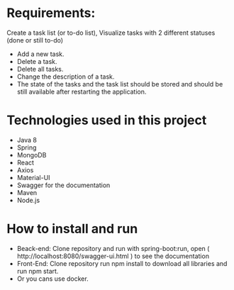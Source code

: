 # Requirements:
Create a task list (or to-do list),
 Visualize tasks with 2 different statuses (done or still to-do)
- Add a new task.
- Delete a task.
- Delete all tasks.
- Change the description of a task.
- The state of the tasks and the task list should be stored and should be still available after restarting the application.

# Technologies used in this project
- Java 8
- Spring
- MongoDB
- React
- Axios
- Material-UI
- Swagger for the documentation
- Maven
- Node.js

# How to install and run 

- Beack-end: Clone repository and run with spring-boot:run, open ( http://localhost:8080/swagger-ui.html ) to see the documentation
- Front-End: Clone repository run npm install to download all libraries and run npm start.
- Or you cans use docker.
